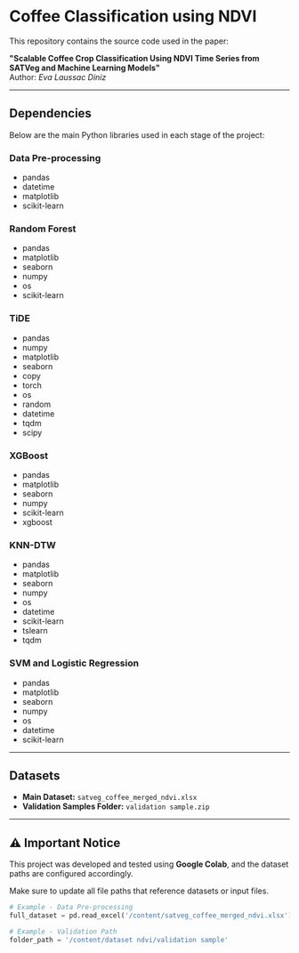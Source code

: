# Coffee Classification using NDVI

This repository contains the source code used in the paper:

**"Scalable Coffee Crop Classification Using NDVI Time Series from SATVeg and Machine Learning Models"**  
Author: *Eva Laussac Diniz*

---

## Dependencies

Below are the main Python libraries used in each stage of the project:

### Data Pre-processing
- pandas
- datetime
- matplotlib
- scikit-learn

### Random Forest
- pandas
- matplotlib
- seaborn
- numpy
- os
- scikit-learn

### TiDE
- pandas
- numpy
- matplotlib
- seaborn
- copy
- torch
- os
- random
- datetime
- tqdm
- scipy

### XGBoost
- pandas
- matplotlib
- seaborn
- numpy
- scikit-learn
- xgboost

### KNN-DTW
- pandas
- matplotlib
- seaborn
- numpy
- os
- datetime
- scikit-learn
- tslearn
- tqdm

### SVM and Logistic Regression
- pandas
- matplotlib
- seaborn
- numpy
- os
- datetime
- scikit-learn

---

## Datasets

- **Main Dataset:** `satveg_coffee_merged_ndvi.xlsx`  
- **Validation Samples Folder:** `validation sample.zip`

---

## ⚠ Important Notice

This project was developed and tested using **Google Colab**, and the dataset paths are configured accordingly.

Make sure to update all file paths that reference datasets or input files.

```python
# Example - Data Pre-processing
full_dataset = pd.read_excel('/content/satveg_coffee_merged_ndvi.xlsx')

# Example - Validation Path
folder_path = '/content/dataset ndvi/validation sample'
